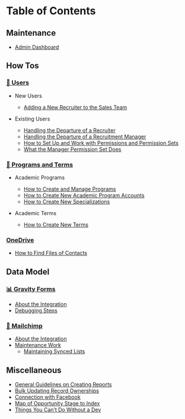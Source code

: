 # Table of Contents

## Maintenance

* [Admin Dashboard](/maintenance/admin-dashboard/README.md)

## How Tos

### [👥 Users](users/README.md)
  * New Users
    - [Adding a New Recruiter to the Sales Team](users/adding-a-new-recruiter-to-the-sales-team.md)

  * Existing Users
    - [Handling the Departure of a Recruiter](users/handling-the-departure-of-a-recruiter.md)
    - [Handling the Departure of a Recruitment Manager](users/Handling-the-Departure-of-a-Recruitment-Manager.md)
    - [How to Set Up and Work with Permissions and Permission Sets](users/How-to-Set-Up-and-Work-with-Permissions-and-Permission-Sets.md)
    - [What the Manager Permission Set Does](users/What-the-Manager-Permission-Set-Does.md)

### [🧬 Programs and Terms](programs-and-terms/README.md)
  * Academic Programs
    - [How to Create and Manage Programs](programs-and-terms/how-to-create-and-manage-programs.md)
    - [How to Create New Academic Program Accounts](programs-and-terms/How-to-Create-New-Academic-Program-Accounts.md)
    - [How to Create New Specializations](programs-and-terms/How-to-Create-New-Specializations.md)

  * Academic Terms
    - [How to Create New Terms](programs-and-terms/How-to-Create-New-Terms.md)

### [OneDrive](onedrive/README.md)
  * [How to Find Files of Contacts](onedrive/how-to-find-files-of-contacts.md)

## Data Model

### [📊 Gravity Forms](/gravity-forms/README.md)
  - [About the Integration](gravity-forms/about-the-integration.md)
  - [Debugging Steps](gravity-forms/debugging-steps.md)

### [🐒 Mailchimp](/mailchimp/README.md)
  * [About the Integration](mailchimp-use/salesforce-integration/about-the-integration.md)
  * [Maintenance Work](/mailchimp-use/maintenance-work/README.md)
    * [Maintaining Synced Lists](mailchimp/maintenance-work/maintaining-synced-lists.md)

## Miscellaneous
- [General Guidelines on Creating Reports](misc/creating-reports-guidelines.md)
- [Bulk Updating Record Ownerships](misc/Bulk-Updating-Record-Ownerships.md)
- [Connection with Facebook](misc/Connection-with-Facebook.md)
- [Map of Opportunity Stage to Index](misc/programs-and-terms/Map-of-Opportunity-Stage-to-Index.md)
- [Things You Can’t Do Without a Dev](misc/dev-only-things.md)
